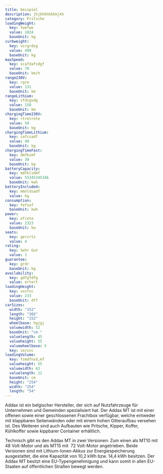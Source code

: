 ```yaml
---
title: beispiel
description: jhjkhkhkkkkjkh
category: Pritsche
loadingWeight:
  key: fwefwe
  value: 1024
  baseUnit: kg
curbweight:
  key: vsrgrdsg
  value: 499
  baseUnit: kg
maxSpeed:
  key: scafdafsdgf
  value: 70
  baseUnit: km/h
range230V:
  key: rgre
  value: 131
  baseUnit: km
rangeLithium:
  key: vfdsgvdg
  value: 150
  baseUnit: km
chargingTime230V:
  key: rtretrete
  value: 50
  baseUnit: kg
chargingTimeLithium:
  key: cafcsadf
  value: 40
  baseUnit: kg
chargingTimeFast:
  key: dmfksmf
  value: 30
  baseUnit: kg
batteryCapacity:
  key: mdfklsdmf
  value: 55345345346
  baseUnit: kwh
batteryIncluded:
  key: mmnldsadf
  value: kg
consumption:
  key: fefsef
  baseUnit: kwh
power:
  key: efrete
  value: 2323
  baseUnit: kw
seats:
  key: gerzrtz
  value: 4
rating:
  key: Sehr Gut
  value: 1
guarantee:
  key: grdr
  baseUnit: kg
availability:
  key: gdfgfdfg
  value: ertert
loadingHeight:
  key: vxvfxc
  value: 233
  baseUnit: dff
carSizes:
  width: "152"
  length: "365"
  height: "152"
  wheelbase: hgjgj
  valuewidth: 52
  baseUnit: "cm "
  valuelength: 45
  valueheight: 55
  valuewheelbase: 5
  key: vxcvxc
loadingVolume:
  key: fsmdfnsd,mf
  valueheight: 55
  valuewidth: 63
  valuelength: 12
  baseUnit: cm
  height: "254"
  width: "254"
  length: "54"
---
```

Addax ist ein belgischer Hersteller, der sich auf Nutzfahrzeuge für Unternehmen und Gemeinden spezialisiert hat. Der Addax MT ist mit einer offenen sowie einer geschlossenen Frachtbox verfügbar, welche entweder mit klappbaren Seitenwänden oder mit einem hohen Gitteraufbau versehen ist. Des Weiteren sind auch Aufbauten wie Pritsche, Kipper, Koffer, Kühlkoffer sowie kippbarer Container erhältlich.

Technisch gibt es den Addax MT in zwei Versionen: Zum einen als MT10 mit 48 Volt-Motor und als MT15 mit  72 Volt-Motor angetrieben. Beide Versionen sind mit Lithium-Ionen-Akkus zur Energiespeicherung ausgestattet, die eine Kapazität von 10,2 kWh bzw. 14,4 kWh besitzen. Der Addax MT besitzt eine EU-Typengenehmigung und kann somit in allen EU-Staaten auf öffentlichen Straßen bewegt werden.